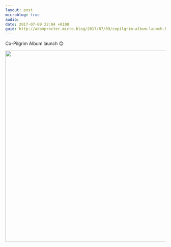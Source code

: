 ```yaml
---
layout: post
microblog: true
audio: 
date: 2017-07-09 22:04 +0100
guid: http://adamprocter.micro.blog/2017/07/09/copilgrim-album-launch.html
---
```

Co-Pilgrim Album launch 😊

<img src="http://adamprocter.micro.blog/uploads/2017/41e9dbd6c4.jpg" width="600" height="600" />
